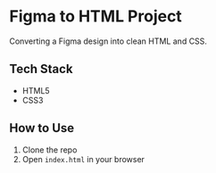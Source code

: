 # Figma to HTML Project

Converting a Figma design into clean HTML and CSS.

## Tech Stack
- HTML5
- CSS3

## How to Use
1. Clone the repo
2. Open `index.html` in your browser